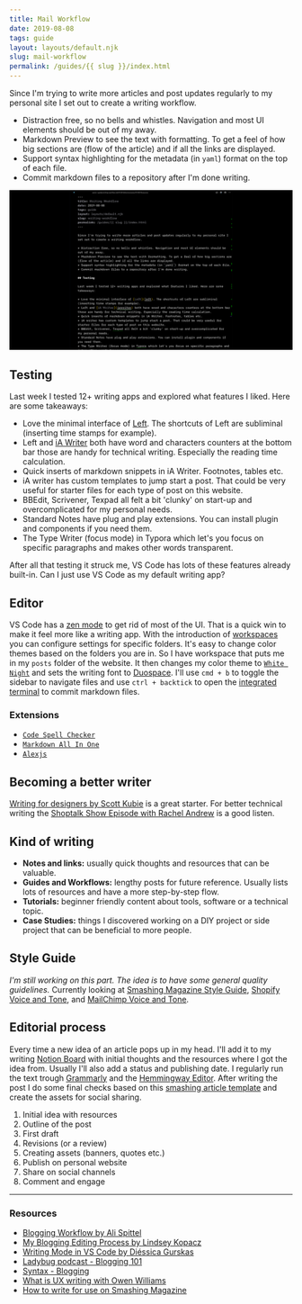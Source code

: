 ```yaml
---
title: Mail Workflow
date: 2019-08-08
tags: guide
layout: layouts/default.njk
slug: mail-workflow
permalink: /guides/{{ slug }}/index.html
---
```


Since I'm trying to write more articles and post updates regularly to my personal site I set out to create a writing workflow.

* Distraction free, so no bells and whistles. Navigation and most UI elements should be out of my away.
* Markdown Preview to see the text with formatting. To get a feel of how big sections are (flow of the article) and if all the links are displayed.
* Support syntax highlighting for the metadata (in `yaml`) format on the top of each file.
* Commit markdown files to a repository after I'm done writing.

![Writing Editor](/../posts/guides/img/writing-editor.png)

## Testing

Last week I tested 12+ writing apps and explored what features I liked. Here are some takeaways:

* Love the minimal interface of [Left](left). The shortcuts of Left are subliminal (inserting time stamps for example).
* Left and [iA Writer](iawriter) both have word and characters counters at the bottom bar those are handy for technical writing. Especially the reading time calculation.
* Quick inserts of markdown snippets in iA Writer. Footnotes, tables etc.
* iA writer has custom templates to jump start a post. That could be very useful for starter files for each type of post on this website.
* BBEdit, Scrivener, Texpad all felt a bit 'clunky' on start-up and overcomplicated for my personal needs.
* Standard Notes have plug and play extensions. You can install plugin and components if you need them.
* The Type Writer (focus mode) in Typora which let's you focus on specific paragraphs and makes other words transparent.

After all that testing it struck me, VS Code has lots of these features already built-in. Can I just use VS Code as my default writing app?

## Editor

VS Code has a [zen mode](zen-mode) to get rid of most of the UI. That is a quick win to make it feel more like a writing app. With the introduction of [workspaces](workspaces) you can configure settings for specific folders. It's easy to change color themes based on the folders you are in. So I have workspace that puts me in my `posts` folder of the website. It then changes my color theme to [`White Night`](white) and sets the writing font to [Duospace](duospace). I'll use `cmd + b` to toggle the sidebar to navigate files and use `ctrl + backtick` to open the [integrated terminal](terminal) to commit markdown files.

### Extensions
* [`Code Spell Checker`](spell-checker)
* [`Markdown All In One`](all-in-one)
* [`Alexjs`](alex)

## Becoming a better writer

[Writing for designers by Scott Kubie](writing-fordesigners) is a great starter. For better technical writing the [Shoptalk Show Episode with Rachel Andrew](shoptalk) is a good listen.

## Kind of writing
* **Notes and links:** usually quick thoughts and resources that can be valuable.
* **Guides and Workflows:** lengthy posts for future reference. Usually lists lots of resources and have a more step-by-step flow.
* **Tutorials:** beginner friendly content about tools, software or a technical topic.
* **Case Studies:** things I discovered working on a DIY project or side project that can be beneficial to more people.

## Style Guide

*I'm still working on this part. The idea is to have some general quality guidelines.* Currently looking at [Smashing Magazine Style Guide](smashing), [Shopify Voice and Tone](shopify), and [MailChimp Voice and Tone](mailchimp).

## Editorial process

Every time a new idea of an article pops up in my head. I'll add it to my writing [Notion Board](notion) with initial thoughts and the resources where I got the idea from. Usually I'll also add a status and publishing date. I regularly run the text trough [Grammarly](grammarly) and the [Hemmingway Editor](hemmingway). After writing the post I do some final checks based on this [smashing article template](article-template) and create the assets for social sharing.

1. Initial idea with resources
2. Outline of the post
3. First draft
4. Revisions (or a review)
5. Creating assets (banners, quotes etc.)
6. Publish on personal website
7. Share on social channels
8. Comment and engage

---
### Resources
* [Blogging Workflow by Ali Spittel](https://dev.to/aspittel/my-blog-post-workflow-from-topic-to-publication-4n78)
* [My Blogging Editing Process by Lindsey Kopacz](https://dev.to/aspittel/my-blog-post-workflow-from-topic-to-publication-4n78)
* [Writing Mode in VS Code by Diéssica Gurskas](https://diessi.ca/blog/writing-mode-in-vs-code/)
* [Ladybug podcast - Blogging 101](https://dev.to/aspittel/my-blog-post-workflow-from-topic-to-publication-4n78)
* [Syntax - Blogging](https://syntax.fm/show/168/blogging)
* [What is UX writing with Owen Williams](https://www.youtube.com/watch?v=5pafejjHU_Y)
* [How to write for use on Smashing Magazine](https://www.smashingmagazine.com/write-for-us/)

[zen-mode]: https://code.visualstudio.com/docs/getstarted/tips-and-tricks
[workspaces]: https://code.visualstudio.com/docs/getstarted/settings
[white]: https://marketplace.visualstudio.com/items?itemName=arthurwhite.White
[duospace]: https://ia.net/topics/in-search-of-the-perfect-writing-font
[terminal]: https://code.visualstudio.com/docs/editor/integrated-terminal
[spell-checker]: https://marketplace.visualstudio.com/items?itemName=streetsidesoftware.code-spell-checker
[all-in-one]: https://marketplace.visualstudio.com/items?itemName=yzhang.markdown-all-in-one
[alex]: https://alexjs.com/
[hemmingway]: http://www.hemingwayapp.com/
[grammarly]: https://www.grammarly.com/
[shoptalk]: https://shoptalkshow.com/episodes/371/
[writing-for-designers]: https://abookapart.com/products/writing-for-designers
[notion]: https://css-tricks.com/how-ive-been-using-notion-personally-and-professionally/#article-header-id-2
[article-template]: https://gist.github.com/rachelandrew/8b4c6b0b223260a2eb966e5ab0a7f7ad
[smashing]: https://www.smashingmagazine.com/style-guide/
[mailchimp]: https://styleguide.mailchimp.com/voice-and-tone/
[shopify]: https://polaris.shopify.com/content/voice-and-tone
[iawriter]: https://ia.net/writer
[left]: https://100r.co/pages/left.html
